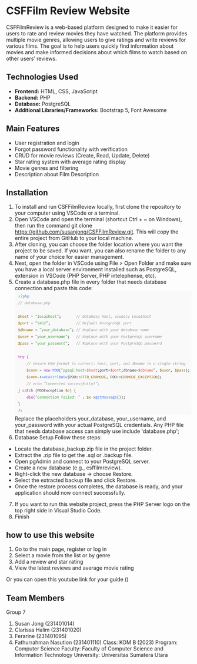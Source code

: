 # CSFFilm Review Website 

CSFFilmReview is a web-based platform designed to make it easier for users to rate and review movies they have watched. The platform provides multiple movie genres, allowing users to give ratings and write reviews for various films. The goal is to help users quickly find information about movies and make informed decisions about which films to watch based on other users’ reviews.

## Technologies Used
- **Frontend:** HTML, CSS, JavaScript  
- **Backend:** PHP  
- **Database:** PostgreSQL  
- **Additional Libraries/Frameworks:** Bootstrap 5, Font Awesome  

## Main Features
- User registration and login  
- Forgot password functionality with verification  
- CRUD for movie reviews (Create, Read, Update, Delete)  
- Star rating system with average rating display  
- Movie genres and filtering  
- Description about Film Description

## Installation
1. To install and run CSFFilmReview locally, first clone the repository to your computer using VSCode or a terminal.
2. Open VSCode and open the terminal (shortcut Ctrl + ~ on Windows), then run the command git clone https://github.com/susanjong/CSFFilmReview.git. This will copy the entire project from GitHub to your local machine.
3. After cloning, you can choose the folder location where you want the project to be saved. If you want, you can also rename the folder to any name of your choice for easier management.
4. Next, open the folder in VSCode using File > Open Folder and make sure you have a local server environment installed such as PostgreSQL, extension in VSCode (PHP Server, PHP intelephense, etc).
5. Create a database.php file in every folder that needs database connection and paste this code:
![alt text](image.png)
Replace the placeholders your_database, your_username, and your_password with your actual PostgreSQL credentials. Any PHP file that needs database access can simply use include 'database.php';
6. Database Setup 
Follow these steps: 
- Locate the database_backup.zip file in the project folder.
- Extract the .zip file to get the .sql or .backup file.
- Open pgAdmin and connect to your PostgreSQL server.
- Create a new database (e.g., csffilmreview).
- Right-click the new database → choose Restore.
- Select the extracted backup file and click Restore.
- Once the restore process completes, the database is ready, and your application should now connect successfully.
7. If you want to run this website project, press the PHP Server logo on the top right side in Visual Studio Code.
8. Finish

## how to use this website 
1. Go to the main page, register or log in
2. Select a movie from the list or by genre
3. Add a review and star rating
4. View the latest reviews and average movie rating

Or you can open this youtube link for your guide ()


## Team Members
Group 7
1. Susan Jong (231401014)
2. Clarissa Halim (231401020)
3. Ferarine (231401095)
4. Fathurrahman Nasution (231401110)
Class: KOM B (2023)
Program: Computer Science
Faculty: Faculty of Computer Science and Information Technology
University: Universitas Sumatera Utara

